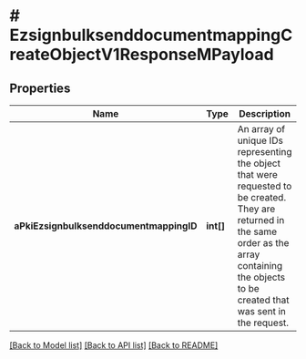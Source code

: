 # # EzsignbulksenddocumentmappingCreateObjectV1ResponseMPayload

## Properties

Name | Type | Description | Notes
------------ | ------------- | ------------- | -------------
**aPkiEzsignbulksenddocumentmappingID** | **int[]** | An array of unique IDs representing the object that were requested to be created.  They are returned in the same order as the array containing the objects to be created that was sent in the request. |

[[Back to Model list]](../../README.md#models) [[Back to API list]](../../README.md#endpoints) [[Back to README]](../../README.md)
